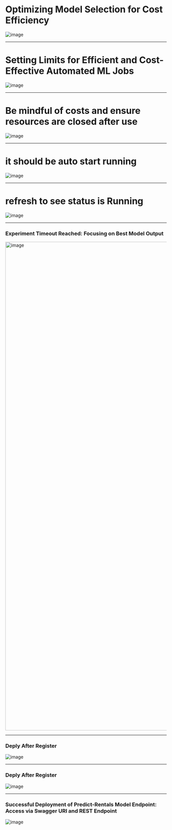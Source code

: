 


# Optimizing Model Selection for Cost Efficiency
![image](https://github.com/twoutlook/my-machine-learning/assets/16488072/9ecdf739-f56e-476d-aa58-d8ab6144e1ae)

<hr>

# Setting Limits for Efficient and Cost-Effective Automated ML Jobs
![image](https://github.com/twoutlook/my-machine-learning/assets/16488072/7e12c2cd-867e-4706-b385-df317b98c28e)

<hr>

# Be mindful of costs and ensure resources are closed after use
![image](https://github.com/twoutlook/my-machine-learning/assets/16488072/a67bb86f-e2d7-4551-bd00-4c161b128735)

<hr>

# it should be auto start running
![image](https://github.com/twoutlook/my-machine-learning/assets/16488072/ab1c0456-9ece-455e-946e-0778762b5b18)

<hr>

# refresh to see status is Running
![image](https://github.com/twoutlook/my-machine-learning/assets/16488072/f0ad8c56-905f-41b0-adc5-bda58b33a4be)

<hr>

### Experiment Timeout Reached: Focusing on Best Model Output
<img width="1524" alt="image" src="https://github.com/twoutlook/my-machine-learning/assets/16488072/4da0408a-1cd2-4ab5-b948-b4db41d05b9b">

<hr>

### Deply After Register

![image](https://github.com/twoutlook/my-machine-learning/assets/16488072/c773315c-f773-42e2-879f-e9613120e77e)


<hr>

### Deply After Register


![image](https://github.com/twoutlook/my-machine-learning/assets/16488072/efdf5056-ca40-4938-b678-8df02e143796)

<hr>

### Successful Deployment of Predict-Rentals Model Endpoint: Access via Swagger URI and REST Endpoint

![image](https://github.com/twoutlook/my-machine-learning/assets/16488072/7b2732a0-ff7d-4980-9f63-b36f58bcd8e0)


